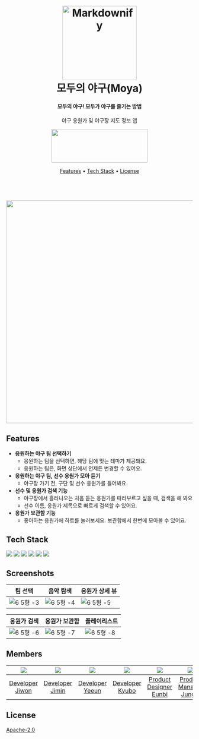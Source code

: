 
<h1 align="center">
  <br>
  <a href="http://www.amitmerchant.com/electron-markdownify"><img src="https://user-images.githubusercontent.com/77262576/226194974-de830b8f-5d54-45a2-826c-ae3922eff9bf.svg" alt="Markdownify" width="200"></a>
  <br>
  모두의 야구(Moya)
  <br>
</h1>


<h4 align="center">모두의 야구! 모두가 야구를 즐기는 방법</h4>
<p align="center">
야구 응원가 및 야구장 지도 정보 앱
</p>

<p align="center">
  <a href="https://apps.apple.com/us/app/%EB%AA%A8%EB%91%90%EC%9D%98-%EC%95%BC%EA%B5%AC/id6444238142">
    <img src="https://user-images.githubusercontent.com/52993882/219651102-a12adc2c-7913-439b-9bcb-b46c44d66a4b.png" width="260" height="90" style="display:block; margin:0 auto;" />
  </a>
</p>

<p align="center">
  <a href="#features">Features</a> •
  <a href="#tech-stack">Tech Stack</a> •
  <a href="#license">License</a>
</p>
<br>
<h1 align="center">
  <img src = "https://github.com/Gwamegis/Moya/assets/41153398/7959ef69-f36a-412c-ad05-4b891544ea10" width="600" class= "center"></h1>



## Features

* **응원하는 야구 팀 선택하기**
  - 응원하는 팀을 선택하면, 해당 팀에 맞는 테마가 제공돼요.
  - 응원하는 팀은, 화면 상단에서 언제든 변경할 수 있어요.
* **응원하는 야구 팀, 선수 응원가 모아 듣기**
  - 야구장 가기 전, 구단 및 선수 응원가를 들어봐요.
* **선수 및 응원가 검색 기능**
  - 야구장에서 흘러나오는 처음 듣는 응원가를 따라부르고 싶을 때, 검색을 해 봐요
  - 선수 이름, 응원가 제목으로 빠르게 검색할 수 있어요.
* **응원가 보관함 기능**
  - 좋아하는 응원가에 하트를 눌러보세요. 보관함에서 한번에 모아볼 수 있어요.

## Tech Stack

 <img src="https://img.shields.io/badge/Swift UI-F05138?style=for-the-badge&logo=Swift&logoColor=white">
 <img src="https://img.shields.io/badge/Firebase-FFCA28?style=for-the-badge&logo=Firebase&logoColor=white">
 <img src="https://img.shields.io/badge/AVFoundation-FA243C?style=for-the-badge&logo=AppleMusic&logoColor=white">
 <img src="https://img.shields.io/badge/Github-181717?style=for-the-badge&logo=GitHub&logoColor=white">
 <img src="https://img.shields.io/badge/Notion-000000?style=for-the-badge&logo=Notion&logoColor=white">
 <img src="https://img.shields.io/badge/Figma-F24E1E?style=for-the-badge&logo=Figma&logoColor=white">
 
## Screenshots
|팀 선택|음악 탐색|응원가 상세 뷰|
|---|---|---|
|![6 5형 -3](https://github.com/Gwamegis/Moya/assets/41153398/ddb7e721-c8a4-4750-b700-33bd3ce2a442)|![6 5형 -4](https://github.com/Gwamegis/Moya/assets/41153398/dc0be68e-59cf-4bb2-97c5-425fe85dc14e)|![6 5형 -5](https://github.com/Gwamegis/Moya/assets/41153398/ce55fa8e-5153-43b7-b1ad-bdb30c59763c)|

|응원가 검색|응원가 보관함|플레이리스트|
|---|---|---|
|![6 5형 -6](https://github.com/Gwamegis/Moya/assets/41153398/7c47b3cf-56ee-4536-b9d2-fddae58ea9b9)|![6 5형 -7](https://github.com/Gwamegis/Moya/assets/41153398/b4c2ed63-5661-42d1-99ef-2bc35e5b7842)|![6 5형 -8](https://github.com/Gwamegis/Moya/assets/41153398/398a36d1-0e1e-4ca2-8749-2b023aeeffae)|


## Members
|<img src="https://github.com/JIWON1923.png">|<img src="https://github.com/JMM00.png">|<img src="https://github.com/yeniful.png">|<img src="https://github.com/Anti9uA.png">|<img src="https://github.com/Eunbi-Cho.png">|<img src="https://github.com/junginyu.png">|
|:-:|:-:|:-:|:-:|:-:|:-:|
|[Developer<br/>Jiwon](https://github.com/JIWON1923)|[Developer<br/>Jimin](https://github.com/JMM00)|[Developer<br/>Yeeun](https://github.com/yeniful)|[Developer<br/>Kyubo](https://github.com/Anti9uA)|[Product<br/>Designer<br/>Eunbi](https://github.com/Eunbi-Cho)|[Product<br/>Manager<br/>Jungin](https://github.com/junginyu)|

## License

[Apache-2.0](https://choosealicense.com/licenses/apache-2.0/)

